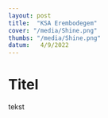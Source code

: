```yaml
---
layout: post
title:  "KSA Erembodegem"
cover: "/media/Shine.png"
thumbs: "/media/Shine.png"
datum:   4/9/2022
---
```


# Titel

tekst

